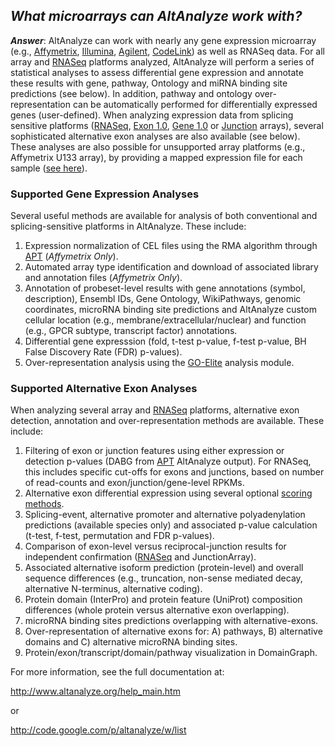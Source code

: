 ## _What microarrays can AltAnalyze work with?_ ##

**_Answer_**: AltAnalyze can work with nearly any gene expression microarray (e.g., [Affymetrix](http://www.affymetrix.com), [Illumina](http://www.illumina.com/), [Agilent](http://agilent.com), [CodeLink](http://www.appliedmicroarrays.com/index.php?option=com_content&view=article&id=15&Itemid=23)) as well as RNASeq data. For all array and [RNASeq](RNASeq.md) platforms analyzed, AltAnalyze will perform a series of statistical analyses to assess differential gene expression and annotate these results with gene, pathway, Ontology and miRNA binding site predictions (see below). In addition, pathway and ontology over-representation can be automatically performed for differentially expressed genes (user-defined). When analyzing expression data from splicing sensitive platforms ([RNASeq](RNASeq.md), [Exon 1.0](http://www.affymetrix.com/support/technical/byproduct.affx?product=huexon-st), [Gene 1.0](http://www.affymetrix.com/support/technical/byproduct.affx?product=hugene-1_0-st-v1) or [Junction](JunctionArrays.md) arrays), several sophisticated alternative exon analyses are also available (see below). These analyses are also possible for unsupported array platforms (e.g., Affymetrix U133 array), by providing a mapped expression file for each sample ([see here](SplicingForAnyPlatform.md)).

### Supported Gene Expression Analyses ###

Several useful methods are available for analysis of both conventional and splicing-sensitive platforms in AltAnalyze. These include:
  1. Expression normalization of CEL files using the RMA algorithm through [APT](APT.md) (_Affymetrix Only_).
  1. Automated array type identification and download of associated library and annotation files (_Affymetrix Only_).
  1. Annotation of probeset-level results with gene annotations (symbol, description), Ensembl IDs, Gene Ontology, WikiPathways, genomic coordinates, microRNA binding site predictions and AltAnalyze custom cellular location (e.g., membrane/extracellular/nuclear) and function (e.g., GPCR subtype, transcript factor) annotations.
  1. Differential gene expresssion (fold, t-test p-value, f-test p-value, BH False Discovery Rate (FDR) p-values).
  1. Over-representation analysis using the [GO-Elite](GOElite.md) analysis module.

### Supported Alternative Exon Analyses ###
When analyzing several array and [RNASeq](RNASeq.md) platforms, alternative exon detection, annotation and over-representation methods are available. These include:
  1. Filtering of exon or junction features using either expression or detection p-values (DABG from [APT](APT.md) AltAnalyze output). For RNASeq, this includes specific cut-offs for exons and junctions, based on number of read-counts and exon/junction/gene-level RPKMs.
  1. Alternative exon differential expression using several optional [scoring methods](ScoringMethod.md).
  1. Splicing-event, alternative promoter and alternative polyadenylation predictions (available species only) and associated p-value calculation (t-test, f-test, permutation and FDR p-values).
  1. Comparison of exon-level versus reciprocal-junction results for independent confirmation ([RNASeq](RNASeq.md) and JunctionArray).
  1. Associated alternative isoform prediction (protein-level) and overall sequence differences (e.g., truncation, non-sense mediated decay, alternative N-terminus, alternative coding).
  1. Protein domain (InterPro) and protein feature (UniProt) composition differences (whole protein versus alternative exon overlapping).
  1. microRNA binding sites predictions overlapping with alternative-exons.
  1. Over-representation of alternative exons for: A) pathways, B) alternative domains and C) alternative microRNA binding sites.
  1. Protein/exon/transcript/domain/pathway visualization in DomainGraph.

For more information, see the full documentation at:

http://www.altanalyze.org/help_main.htm

or

http://code.google.com/p/altanalyze/w/list